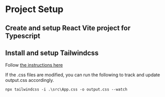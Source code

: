 # Project Setup

## Create and setup React Vite project for Typescript

## Install and setup Tailwindcss

Follow [the instructions here](https://tailwindcss.com/docs/installation)

If the .css files are modified, you can run the following to track and update output.css accordingly.

```
npx tailwindcss -i .\src\App.css -o output.css --watch
```
